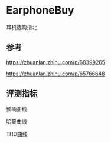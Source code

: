 # EarphoneBuy
耳机选购指北



## 参考

https://zhuanlan.zhihu.com/p/68399265

https://zhuanlan.zhihu.com/p/65766648



## 评测指标

频响曲线

哈曼曲线

THD曲线
